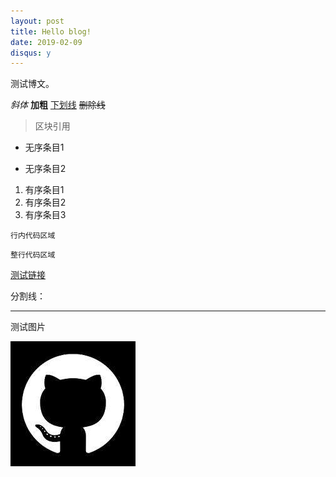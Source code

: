 ```yaml
---
layout: post
title: Hello blog!
date: 2019-02-09
disqus: y
---
```


测试博文。

*斜体* **加粗** <u>下划线</u> ~~删除线~~

> 区块引用

* 无序条目1

* 无序条目2


1. 有序条目1
2. 有序条目2
3. 有序条目3

`行内代码区域`

```
整行代码区域
```

[测试链接](https://nothingspecial.today)

分割线：

---

测试图片

![](https://github.com/yjyannnnn/blogimage/raw/master/20190209-1.jpeg)

